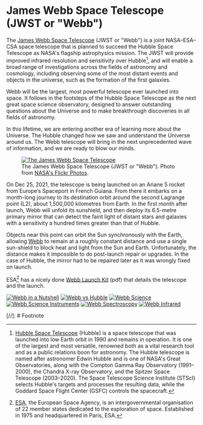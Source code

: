 # James Webb Space Telescope (JWST or "Webb")

The [James Webb Space Telescope](https://en.wikipedia.org/wiki/James_Webb_Space_Telescope) (JWST or "Webb") is a joint NASA–ESA–CSA space telescope that is planned to succeed the Hubble Space Telescope as NASA's flagship astrophysics mission. The JWST will provide improved infrared resolution and sensitivity over Hubble[^Hubble], and will enable a broad range of investigations across the fields of astronomy and cosmology, including observing some of the most distant events and objects in the universe, such as the formation of the first galaxies.

Webb will be the largest, most powerful telescope ever launched into space. It follows in the footsteps of the Hubble Space Telescope as the next great space science observatory, designed to answer outstanding questions about the Universe and to make breakthrough discoveries in all fields of astronomy.

In this lifetime, we are entering another era of learning more about the Universe. The Hubble changed how we saw and understand the Universe around us. The Webb telescope will bring in the next unprecedented wave of information, and we are ready to blow our minds.

<figure class="content-large">
  <a href="https://www.flickr.com/photos/nasawebbtelescope/"><img src="https://cdn.oinam.com/img/science/webb-rendering-03.webp" alt="The James Webb Space Telescope" loading="lazy"></a>
  <figcaption>
    The James Webb Space Telescope (JWST or "Webb"). Photo from <a href="https://www.flickr.com/photos/nasawebbtelescope/">NASA's Flickr Photos</a>.
  </figcaption>
</figure>

On Dec 25, 2021, the telescope is being launched on an Ariane 5 rocket from Europe’s Spaceport in French Guiana. From there it embarks on a month-long journey to its destination orbit around the second Lagrange point (L2), about 1,500,000 kilometres from Earth. In the first month after launch, Webb will unfold its sunshield, and then deploy its 6.5-metre primary mirror that can detect the faint light of distant stars and galaxies with a sensitivity a hundred times greater than that of Hubble.

Objects near this point can orbit the Sun synchronously with the Earth, allowing [Webb](https://jwst.nasa.gov) to remain at a roughly constant distance and use a single sun-shield to block heat and light from the Sun and Earth. Unfortunately, the distance makes it impossible to do post-launch repair or upgrades. In the case of Hubble, the mirror had to be repaired later as it was wrongly fixed on launch.

ESA[^ESA] has a nicely done [Webb Launch Kit](https://esamultimedia.esa.int/docs/science/Webb-LaunchKit_EN.pdf) (pdf) that details the telescope and the launch.
  
<div class="gallery content-large">
  <a href="https://cdn.oinam.com/img/science/webb-in-a-nutshell-original.jpg"><img src="https://cdn.oinam.com/img/science/webb-in-a-nutshell.webp" title="Webb in a Nutshell" loading="lazy"></a>
  <a href="https://cdn.oinam.com/img/science/webb-vs-hubble-original.jpg"><img src="https://cdn.oinam.com/img/science/webb-vs-hubble.webp" title="Webb vs Hubble" loading="lazy"></a>
  <a href="https://cdn.oinam.com/img/science/webb-science-original.jpg"><img src="https://cdn.oinam.com/img/science/webb-science.webp" title="Webb Science" loading="lazy"></a>
  <a href="https://cdn.oinam.com/img/science/webb-science-instruments-original.jpg"><img src="https://cdn.oinam.com/img/science/webb-science-instruments.webp" title="Webb Science Instruments" loading="lazy"></a>
  <a href="https://cdn.oinam.com/img/science/webb-spectroscopy-original.jpg"><img src="https://cdn.oinam.com/img/science/webb-spectroscopy.webp" title="Webb Spectroscopy" loading="lazy"></a>
  <a href="https://cdn.oinam.com/img/science/webb-study-the-universe-in-infrared-original.jpg"><img src="https://cdn.oinam.com/img/science/webb-study-the-universe-in-infrared.webp" title="Webb Infrared" loading="lazy"></a>
</div>

[//]: # Footnote

[^Hubble]: [Hubble Space Telescope](https://en.wikipedia.org/wiki/Hubble_Space_Telescope) (Hubble) is a space telescope that was launched into low Earth orbit in 1990 and remains in operation. It is one of the largest and most versatile, renowned both as a vital research tool and as a public relations boon for astronomy. The Hubble telescope is named after astronomer Edwin Hubble and is one of NASA's Great Observatories, along with the Compton Gamma Ray Observatory (1991–2000), the Chandra X-ray Observatory, and the Spitzer Space Telescope (2003–2020). The Space Telescope Science Institute (STScI) selects Hubble's targets and processes the resulting data, while the Goddard Space Flight Center (GSFC) controls the spacecraft.

[^ESA]: [ESA](https://www.esa.int/), the European Space Agency, is an intergovernmental organisation of 22 member states dedicated to the exploration of space. Established in 1975 and headquartered in Paris, ESA.